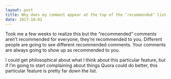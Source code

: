 ```yaml
---
layout: post
title: Why does my comment appear at the top of the ‘recommended’ list but nowhere on the ‘all’ list on Quora?
date: 2017-10-01
---
```


<p>Took me a few weeks to realize this but the “recommended” comments aren’t recommended for everyone, they’re recommended to you. Different people are going to see different recommended comments. Your comments are always going to show up as recommended to you.</p><p>I could get philosophical about what I think about this particular feature, but if I’m going to start complaining about things Quora could do better, this particular feature is pretty far down the list.</p>
